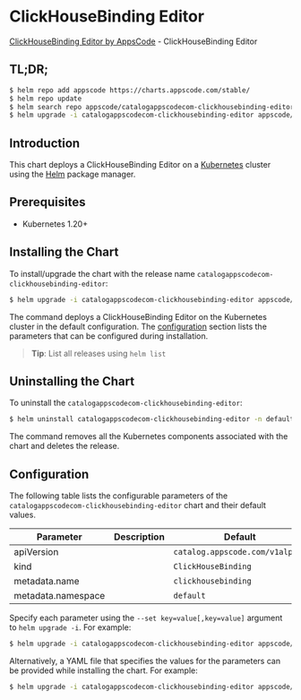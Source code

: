 # ClickHouseBinding Editor

[ClickHouseBinding Editor by AppsCode](https://appscode.com) - ClickHouseBinding Editor

## TL;DR;

```bash
$ helm repo add appscode https://charts.appscode.com/stable/
$ helm repo update
$ helm search repo appscode/catalogappscodecom-clickhousebinding-editor --version=v0.20.0
$ helm upgrade -i catalogappscodecom-clickhousebinding-editor appscode/catalogappscodecom-clickhousebinding-editor -n default --create-namespace --version=v0.20.0
```

## Introduction

This chart deploys a ClickHouseBinding Editor on a [Kubernetes](http://kubernetes.io) cluster using the [Helm](https://helm.sh) package manager.

## Prerequisites

- Kubernetes 1.20+

## Installing the Chart

To install/upgrade the chart with the release name `catalogappscodecom-clickhousebinding-editor`:

```bash
$ helm upgrade -i catalogappscodecom-clickhousebinding-editor appscode/catalogappscodecom-clickhousebinding-editor -n default --create-namespace --version=v0.20.0
```

The command deploys a ClickHouseBinding Editor on the Kubernetes cluster in the default configuration. The [configuration](#configuration) section lists the parameters that can be configured during installation.

> **Tip**: List all releases using `helm list`

## Uninstalling the Chart

To uninstall the `catalogappscodecom-clickhousebinding-editor`:

```bash
$ helm uninstall catalogappscodecom-clickhousebinding-editor -n default
```

The command removes all the Kubernetes components associated with the chart and deletes the release.

## Configuration

The following table lists the configurable parameters of the `catalogappscodecom-clickhousebinding-editor` chart and their default values.

|     Parameter      | Description |                  Default                   |
|--------------------|-------------|--------------------------------------------|
| apiVersion         |             | <code>catalog.appscode.com/v1alpha1</code> |
| kind               |             | <code>ClickHouseBinding</code>             |
| metadata.name      |             | <code>clickhousebinding</code>             |
| metadata.namespace |             | <code>default</code>                       |


Specify each parameter using the `--set key=value[,key=value]` argument to `helm upgrade -i`. For example:

```bash
$ helm upgrade -i catalogappscodecom-clickhousebinding-editor appscode/catalogappscodecom-clickhousebinding-editor -n default --create-namespace --version=v0.20.0 --set apiVersion=catalog.appscode.com/v1alpha1
```

Alternatively, a YAML file that specifies the values for the parameters can be provided while
installing the chart. For example:

```bash
$ helm upgrade -i catalogappscodecom-clickhousebinding-editor appscode/catalogappscodecom-clickhousebinding-editor -n default --create-namespace --version=v0.20.0 --values values.yaml
```
